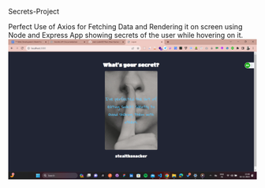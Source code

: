 Secrets-Project 
  
Perfect Use of Axios for Fetching Data and Rendering it on screen using Node and Express App showing secrets of the user while hovering on it.
![Alt text](image.png)
